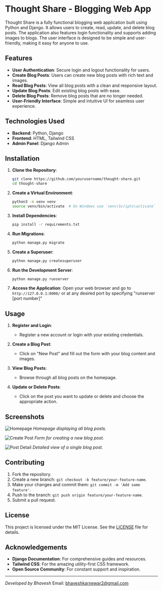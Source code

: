 # Thought Share - Blogging Web App

Thought Share is a fully functional blogging web application built using Python and Django. It allows users to create, read, update, and delete blog posts. The application also features login functionality and supports adding images to blogs. The user interface is designed to be simple and user-friendly, making it easy for anyone to use.

## Features

- **User Authentication**: Secure login and logout functionality for users.
- **Create Blog Posts**: Users can create new blog posts with rich text and images.
- **Read Blog Posts**: View all blog posts with a clean and responsive layout.
- **Update Blog Posts**: Edit existing blog posts with ease.
- **Delete Blog Posts**: Remove blog posts that are no longer needed.
- **User-Friendly Interface**: Simple and intuitive UI for seamless user experience.

## Technologies Used

- **Backend**: Python, Django
- **Frontend**: HTML, Tailwind CSS
- **Admin Panel**: Django Admin

## Installation

1. **Clone the Repository**:
    ```sh
    git clone https://github.com/yourusername/thought-share.git
    cd thought-share
    ```

2. **Create a Virtual Environment**:
    ```sh
    python3 -m venv venv
    source venv/bin/activate  # On Windows use `venv\Scripts\activate`
    ```

3. **Install Dependencies**:
    ```sh
    pip install -r requirements.txt
    ```

4. **Run Migrations**:
    ```sh
    python manage.py migrate
    ```

5. **Create a Superuser**:
    ```sh
    python manage.py createsuperuser
    ```

6. **Run the Development Server**:
    ```sh
    python manage.py runserver
    ```

7. **Access the Application**:
    Open your web browser and go to `http://127.0.0.1:8000/` or at any desired port by specifying "runserver [port number]"

## Usage

1. **Register and Login**:
    - Register a new account or login with your existing credentials.

2. **Create a Blog Post**:
    - Click on "New Post" and fill out the form with your blog content and images.

3. **View Blog Posts**:
    - Browse through all blog posts on the homepage.

4. **Update or Delete Posts**:
    - Click on the post you want to update or delete and choose the appropriate action.

## Screenshots

![Homepage](screenshots/homepage.png)
*Homepage displaying all blog posts.*

![Create Post](screenshots/create-post.png)
*Form for creating a new blog post.*

![Post Detail](screenshots/post-detail.png)
*Detailed view of a single blog post.*

## Contributing

1. Fork the repository.
2. Create a new branch: `git checkout -b feature/your-feature-name`.
3. Make your changes and commit them: `git commit -m 'Add some feature'`.
4. Push to the branch: `git push origin feature/your-feature-name`.
5. Submit a pull request.

## License

This project is licensed under the MIT License. See the [LICENSE](LICENSE) file for details.

## Acknowledgements

- **Django Documentation**: For comprehensive guides and resources.
- **Tailwind CSS**: For the amazing utility-first CSS framework.
- **Open Source Community**: For constant support and inspiration.

---

*Developed by Bhavesh*
Email: bhaveshkarnewar2@gmail.com
